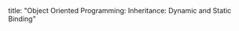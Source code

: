 <frontmatter>
title: "Object Oriented Programming: Inheritance: Dynamic and Static Binding"
</frontmatter>

<include src="unit-inPage-asFlat.md" boilerplate />